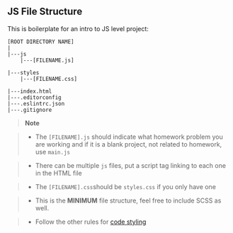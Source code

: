 JS File Structure
-----------------------

This is boilerplate for an intro to JS level project:

```
[ROOT DIRECTORY NAME]
|
|---js
	|---[FILENAME.js]

|---styles
	|---[FILENAME.css]

|---index.html
|---.editorconfig
|---.eslintrc.json
|---.gitignore
```

> **Note**

>- The `[FILENAME].js` should indicate what homework problem you are working and if it is a blank project, not related to homework, use `main.js`

>- There can be multiple `js` files, put a script tag linking to each one in the HTML file

>- The `[FILENAME].css`should be `styles.css` if you only have one

>- This is the **MINIMUM** file structure, feel free to include SCSS as well.

>- Follow the other rules for [code styling](https://github.com/cflatts/code-styling)
